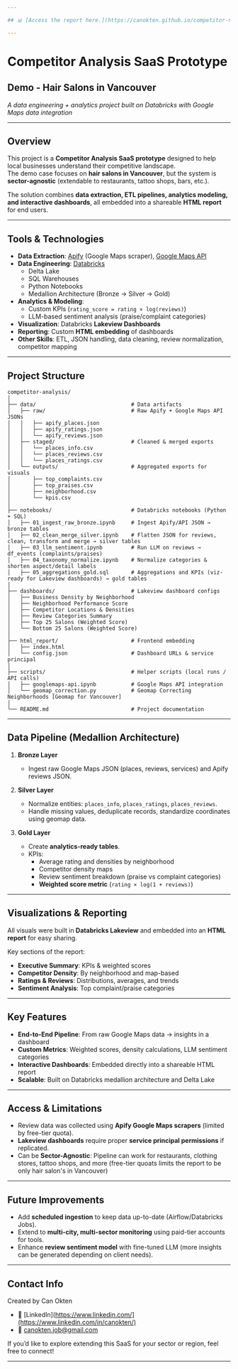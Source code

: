 ```yaml
---

## 📊 [Access the report here.](https://canokten.github.io/competitor-report-public/)

---
```


# Competitor Analysis SaaS Prototype 
## Demo - Hair Salons in Vancouver

*A data engineering + analytics project built on Databricks with Google Maps data integration*

---

## Overview
This project is a **Competitor Analysis SaaS prototype** designed to help local businesses understand their competitive landscape.  
The demo case focuses on **hair salons in Vancouver**, but the system is **sector-agnostic** (extendable to restaurants, tattoo shops, bars, etc.).

The solution combines **data extraction, ETL pipelines, analytics modeling, and interactive dashboards**, all embedded into a shareable **HTML report** for end users.

---

## Tools & Technologies
- **Data Extraction**: [Apify](https://apify.com/) (Google Maps scraper),  [Google Maps API](https://developers.google.com/maps/documentation/places/web-service/overview)
- **Data Engineering**: [Databricks](https://www.databricks.com/)  
  - Delta Lake  
  - SQL Warehouses  
  - Python Notebooks  
  - Medallion Architecture (Bronze → Silver → Gold)
- **Analytics & Modeling**:
  - Custom KPIs (`rating_score = rating × log(reviews)`)
  - LLM-based sentiment analysis (praise/complaint categories)
- **Visualization**: Databricks **Lakeview Dashboards**
- **Reporting**: Custom **HTML embedding** of dashboards
- **Other Skills**: ETL, JSON handling, data cleaning, review normalization, competitor mapping

---

## Project Structure
```text
competitor-analysis/
│
├── data/                              # Data artifacts
│   ├── raw/                           # Raw Apify + Google Maps API JSONs
│   │   ├── apify_places.json
│   │   ├── apify_ratings.json
│   │   └── apify_reviews.json
│   ├── staged/                        # Cleaned & merged exports
│   │   └── places_info.csv
│   │   └── places_reviews.csv
│   │   └── places_ratings.csv
│   └── outputs/                       # Aggregated exports for visuals
│       ├── top_complaints.csv
│       ├── top_praises.csv
│       ├── neighborhood.csv
│       └── kpis.csv
│
├── notebooks/                         # Databricks notebooks (Python + SQL)
│   ├── 01_ingest_raw_bronze.ipynb     # Ingest Apify/API JSON → bronze tables
│   ├── 02_clean_merge_silver.ipynb    # Flatten JSON for reviews, clean, transform and merge → silver tables
│   ├── 03_llm_sentiment.ipynb         # Run LLM on reviews → df_events (complaints/praises)
│   ├── 04_taxonomy_normalize.ipynb    # Normalize categories & shorten aspect/detail labels
│   ├── 05_aggregations_gold.sql       # Aggregations and KPIs (viz-ready for Lakeview dashboards) → gold tables
│
├── dashboards/                        # Lakeview dashboard configs
│   ├── Business Density by Neighborhood
│   ├── Neighborhood Performance Score
│   ├── Competitor Locations & Densities
│   ├── Review Categories Summary
│   ├── Top 25 Salons (Weighted Score)
│   └── Bottom 25 Salons (Weighted Score)
│
├── html_report/                       # Frontend embedding
│   ├── index.html
│   └── config.json                    # Dashboard URLs & service principal
│
├── scripts/                           # Helper scripts (local runs / API calls)
│   ├── googlemaps-api.ipynb           # Google Maps API integration
│   └── geomap_correction.py           # Geomap Correcting Neighborhoods [Geomap for Vancouver]
│
└── README.md                          # Project documentation
```
---

## Data Pipeline (Medallion Architecture)

1. **Bronze Layer**  
   - Ingest raw Google Maps JSON (places, reviews, services) and Apify reviews JSON.

2. **Silver Layer**  
   - Normalize entities: `places_info`, `places_ratings`, `places_reviews`.  
   - Handle missing values, deduplicate records, standardize coordinates using geomap data.

3. **Gold Layer**  
   - Create **analytics-ready tables**.  
   - KPIs:
     - Average rating and densities by neighborhood  
     - Competitor density maps 
     - Review sentiment breakdown (praise vs complaint categories)  
     - **Weighted score metric** (`rating × log(1 + reviews)`)

---

## Visualizations & Reporting
All visuals were built in **Databricks Lakeview** and embedded into an **HTML report** for easy sharing.  

Key sections of the report:
- **Executive Summary**: KPIs & weighted scores
- **Competitor Density**: By neighborhood and map-based
- **Ratings & Reviews**: Distributions, averages, and trends
- **Sentiment Analysis**: Top complaint/praise categories

---

## Key Features
- **End-to-End Pipeline**: From raw Google Maps data → insights in a dashboard  
- **Custom Metrics**: Weighted scores, density calculations, LLM sentiment categories  
- **Interactive Dashboards**: Embedded directly into a shareable HTML report  
- **Scalable**: Built on Databricks medallion architecture and Delta Lake  

---

## Access & Limitations
- Review data was collected using **Apify Google Maps scrapers** (limited by free-tier quota).  
- **Lakeview dashboards** require proper **service principal permissions** if replicated.
- Can be **Sector-Agnostic**: Pipeline can work for restaurants, clothing stores, tattoo shops, and more (free-tier quoats limits the report to be only hair salon's in Vancouver)

---

## Future Improvements
- Add **scheduled ingestion** to keep data up-to-date (Airflow/Databricks Jobs).  
- Extend to **multi-city, multi-sector monitoring** using paid-tier accounts for tools.
- Enhance **review sentiment model** with fine-tuned LLM (more insights can be generated depending on client needs). 

---

## Contact Info
Created by Can Okten  
- 💼 [LinkedIn](https://www.linkedin.com/](https://www.linkedin.com/in/canokten/)
- 📧 canokten.job@gmail.com 

If you’d like to explore extending this SaaS for your sector or region, feel free to connect!

---
